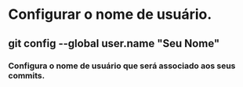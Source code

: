 # Configurar o nome de usuário.
## git config --global user.name "Seu Nome"
### Configura o nome de usuário que será associado aos seus commits.